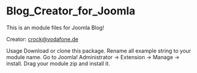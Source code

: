 # Blog_Creator_for_Joomla

This is an  module files for Joomla Blog!

Creator: crock@vodafone.de

Usage
Download or clone this package.
Rename all example string to your module name.
Go to Joomla! Administrator -> Extension -> Manage -> install.
Drag your module zip and install it.
 
